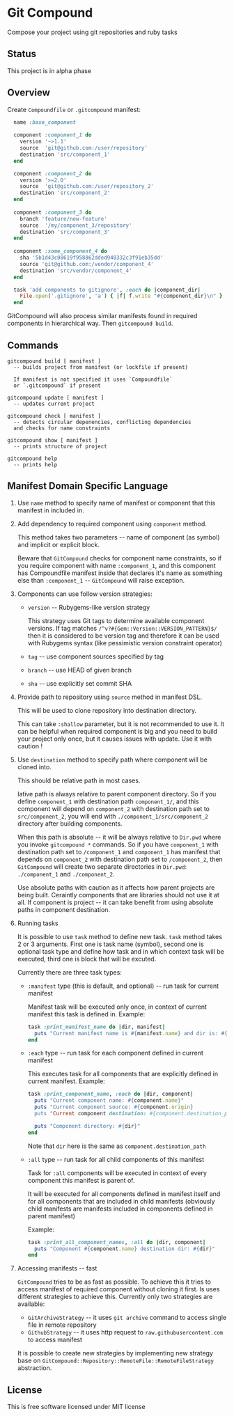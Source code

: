 # Git Compound

Compose your project using git repositories and ruby tasks

## Status

This project is in alpha phase

## Overview

Create `Compoundfile` or `.gitcompound` manifest:

```ruby
  name :base_component
  
  component :component_1 do
    version '~>1.1'
    source  'git@github.com:/user/repository'
    destination 'src/component_1'
  end

  component :component_2 do
    version '>=2.0'
    source  'git@github.com:/user/repository_2'
    destination 'src/component_2'
  end
  
  component :component_3 do
    branch 'feature/new-feature'
    source  '/my/component_3/repository'
    destination 'src/component_3'
  end
  
  component :some_component_4 do
    sha '5b1d43c08619f958862dded940332c3f91eb35dd'
    source 'git@github.com:/vendor/component_4'
    destination 'src/vendor/component_4'
  end

  task 'add components to gitignore', :each do |component_dir|
    File.open('.gitignore', 'a') { |f| f.write "#{component_dir}\n" }
  end
```

GitCompound will also process similar manifests found in required components in hierarchical way.
Then `gitcompound build`.

## Commands

    gitcompound build [ manifest ]
      -- builds project from manifest (or lockfile if present)

      If manifest is not specified it uses `Compoundfile`
      or `.gitcompound` if present

    gitcompound update [ manifest ]
      -- updates current project

    gitcompound check [ manifest ]
      -- detects circular depenencies, conflicting dependencies
      and checks for name constraints

    gitcompound show [ manifest ]
      -- prints structure of project

    gitcompound help
      -- prints help

## Manifest Domain Specific Language

1.  Use `name` method to specify name of manifest or component that this manifest in included in.

2.  Add dependency to required component using `component` method.

    This method takes two parameters -- name of component (as symbol) and implicit or explicit block.

    Beware that `GitCompound` checks for component name constraints, so if you require component 
    with name `:component_1`, and this component has Compoundfile manifest inside that declares 
    it's name as something else than `:component_1` -- `GitCompound` will raise exception.

3.  Components can use follow version strategies:

    *   `version` -- Rubygems-like version strategy
        
        This strategy uses Git tags to determine available component versions.
        If tag matches `/^v?#{Gem::Version::VERSION_PATTERN}$/` then it is considered to 
        be version tag and therefore it can be used with Rubygems syntax 
        (like pessimistic version constraint operator)
      
    *   `tag` -- use component sources specified by tag
    *   `branch` -- use HEAD of given branch
    *   `sha` -- use explicitly set commit SHA

4.  Provide path to repository using `source` method in manifest DSL.

    This will be used to clone repository into destination directory.

    This can take `:shallow` parameter, but it is not recommended to use it.
    It can be helpful when required component is big and you need to build your project
    only once, but it causes issues with update. Use it with caution !
 

5.  Use `destination` method to specify path where component will be cloned into.

    This should be relative path in most cases. 

    lative path is always relative to parent component directory. So if you define 
    `component_1` with destination path `component_1/`, and this component will
    depend on `component_2` with destination path set to `src/component_2`, you will
    end with `./component_1/src/component_2` directory after building components.

    When this path is absolute -- it will be always relative to `Dir.pwd` where 
    you invoke `gitcompound *` commands. So if you have `component_1` with destination path
    set to `/component_1` and `component_1` has manifest that depends on `component_2` with
    destination path set to `/component_2`, then `GitCompound` will create two separate
    directories in `Dir.pwd`: `./component_1` and `./component_2`.

    Use absolute paths with caution as it affects how parent projects are being built.
    Ceraintly components that are libraries should not use it at all. If component is project --
    it can take benefit from using absolute paths in component destination.

6.  Running tasks

    It is possible to use `task` method to define new task. `task` method takes 2 or 3 arguments.
    First one is task name (symbol), second one is optional task type and define how task and 
    in which context task will be executed, third one is block that will be excuted.

    Currently there are three task types:

    *   `:manifest` type (this is default, and optional) -- run task for current manifest
        
        Manifest task will be executed only once, in context of current manifest this task is
        defined in. Example:

        ```ruby
        task :print_manifest_name do |dir, manifest|
          puts "Current manifest name is #{manifest.name} and dir is: #{dir}"
        end
        ```      
  
    *   `:each` type -- run task for each component defined in current manifest
      
        This executes task for all components that are explicitly defined in current manifest.
        Example:

        ```ruby
        task :print_component_name, :each do |dir, component|
          puts "Current component name: #{component.name}"
          puts "Current component source: #{component.origin}
          puts "Current component destination: #{component.destination_path}

          puts "Component directory: #{dir}"
        end
        ```

        Note that `dir` here is the same as `component.destination_path`
        
    *   `:all` type -- run task for all child components of this manifest

        Task for `:all` components will be executed in context of every component
        this manifest is parent of.

        It will be executed for all components defined in manifest itself and for all 
        components that are included in child manifests (obviously child manifests are 
        manifests included in components defined in parent manifest)

        Example:

        ```ruby
        task :print_all_component_names, :all do |dir, component|
          puts "Component #{component.name} destination dir: #{dir}"
        end
        ```
 
7.  Accessing manifests -- fast

    `GitCompound` tries to be as fast as possible. To achieve this it tries to access
    manifest of required component without cloning it first. Is uses different strategies to
    achieve this. Currently only two strategies are available:
    
    *   `GitArchiveStrategy` -- it uses `git archive` command to access single file in remote
        repository
    *   `GithubStrategy` -- it uses http request to `raw.githubusercontent.com` to access manifest

    It is possible to create new strategies by implementing new strategy base on
    `GitCompound::Repository::RemoteFile::RemoteFileStrategy` abstraction.


## License

This is free software licensed under MIT license

